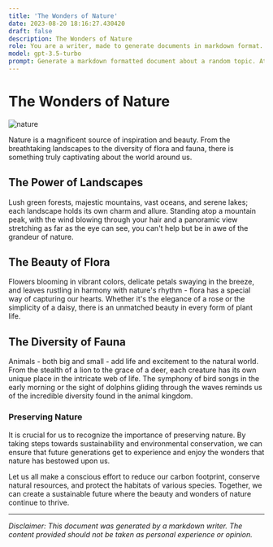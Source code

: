```yaml
---
title: 'The Wonders of Nature'
date: 2023-08-20 18:16:27.430420
draft: false
description: The Wonders of Nature
role: You are a writer, made to generate documents in markdown format. It is very important that all of the documents you generate are in valid markdown format.
model: gpt-3.5-turbo
prompt: Generate a markdown formatted document about a random topic. At the bottom, include a disclaimer explaining that the document was generated by you. The first line of the document should be the title. Make sure that the entire document is in proper markdown format, using a mix of various tags to make the document visually appealing.
---
```


# The Wonders of Nature

![nature](https://images.unsplash.com/photo-1557172996-45b4fe0baf9a)

Nature is a magnificent source of inspiration and beauty. From the breathtaking landscapes to the diversity of flora and fauna, there is something truly captivating about the world around us.

## The Power of Landscapes

Lush green forests, majestic mountains, vast oceans, and serene lakes; each landscape holds its own charm and allure. Standing atop a mountain peak, with the wind blowing through your hair and a panoramic view stretching as far as the eye can see, you can't help but be in awe of the grandeur of nature.

## The Beauty of Flora

Flowers blooming in vibrant colors, delicate petals swaying in the breeze, and leaves rustling in harmony with nature's rhythm - flora has a special way of capturing our hearts. Whether it's the elegance of a rose or the simplicity of a daisy, there is an unmatched beauty in every form of plant life.

## The Diversity of Fauna

Animals - both big and small - add life and excitement to the natural world. From the stealth of a lion to the grace of a deer, each creature has its own unique place in the intricate web of life. The symphony of bird songs in the early morning or the sight of dolphins gliding through the waves reminds us of the incredible diversity found in the animal kingdom.

### Preserving Nature

It is crucial for us to recognize the importance of preserving nature. By taking steps towards sustainability and environmental conservation, we can ensure that future generations get to experience and enjoy the wonders that nature has bestowed upon us.

Let us all make a conscious effort to reduce our carbon footprint, conserve natural resources, and protect the habitats of various species. Together, we can create a sustainable future where the beauty and wonders of nature continue to thrive.

---

*Disclaimer: This document was generated by a markdown writer. The content provided should not be taken as personal experience or opinion.*